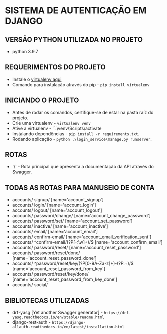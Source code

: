 # SISTEMA DE AUTENTICAÇÃO EM DJANGO

## VERSÃO PYTHON UTILIZADA NO PROJETO
- python 3.9.7

## REQUERIMENTOS DO PROJETO
- Instale o [virtualenv aqui](https://virtualenv.pypa.io/en/latest/installation.html)
- Comando para instalação através do pip - ``pip install virtualenv``
## INICIANDO O PROJETO
- Antes de rodar os comandos, certifique-se de estar na pasta raíz do projeto.
- Crie uma virtualenv - ``virtualenv venv``
- Ative a virtualenv - ``.\venv\Scripts\activate
- Instalando dependências - ``pip install -r requirements.txt``.
- Rodando aplicação - ``python .\login_service\manage.py runserver``.
## ROTAS
- '/' - Rota principal que apresenta a documentação da API através do Swagger.

## TODAS AS ROTAS PARA MANUSEIO DE CONTA
- accounts/ signup/ [name='account_signup']
- accounts/ login/ [name='account_login']
- accounts/ logout/ [name='account_logout']
- accounts/ password/change/ [name='account_change_password']
- accounts/ password/set/ [name='account_set_password']
- accounts/ inactive/ [name='account_inactive']
- accounts/ email/ [name='account_email']
- accounts/ confirm-email/ [name='account_email_verification_sent']
- accounts/ ^confirm-email/(?P<key>[-:\w]+)/$ [name='account_confirm_email']
- accounts/ password/reset/ [name='account_reset_password']
- accounts/ password/reset/done/ [name='account_reset_password_done']
- accounts/ ^password/reset/key/(?P<uidb36>[0-9A-Za-z]+)-(?P<key>.+)/$ [name='account_reset_password_from_key']
- accounts/ password/reset/key/done/ [name='account_reset_password_from_key_done']
- accounts/ social/

## BIBLIOTECAS UTILIZADAS
- drf-yasg [Yet another Swagger generator] - ``https://drf-yasg.readthedocs.io/en/stable/readme.html``
- django-rest-auth - ``https://django-allauth.readthedocs.io/en/latest/installation.html``
